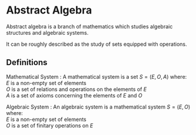 # Abstract Algebra

Abstract algebra is a branch of mathematics which studies algebraic structures and algebraic systems.

It can be roughly described as the study of sets equipped with operations.

## Definitions

Mathematical System : A mathematical system is a set $S=(E,O,A)$ where: \
$E$ is a non-empty set of elements \
$O$ is a set of relations and operations on the elements of $E$ \
$A$ is a set of axioms concerning the elements of $E$ and $O$

Algebraic System : An algebraic system is a mathematical system $S=(E,O)$ where: \
$E$ is a non-empty set of elements \
$O$ is a set of finitary operations on $E$